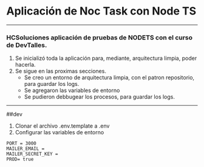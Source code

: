 # Aplicación de Noc Task con Node TS

 -----
### HCSoluciones aplicación de pruebas de NODETS con el curso de DevTalles.

1. Se inicializó toda la aplicación para, mediante, arquitectura limpia, poder hacerla.
2. Se sigue en las proximas secciones.
   - Se creo un entorno de arquitectura limpia, con el patron repositorio, para guardar los logs.
   - Se agregaron las variables de entorno
   - Se pudieron debbugear los procesos, para guardar los logs.





-----
##dev
1. Clonar el archivo .env.template a .env
2. Configurar las variables de entorno
```
PORT = 3000
MAILER_EMAIL =  
MAILER_SECRET_KEY =  
PROD= true
```

